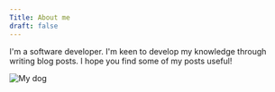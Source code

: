 ```yaml
---
Title: About me
draft: false
---
```



I'm a software developer. I'm keen to develop my knowledge through writing blog posts. I hope you find some of my posts useful!

![My dog](/images/mydog.png#center)

